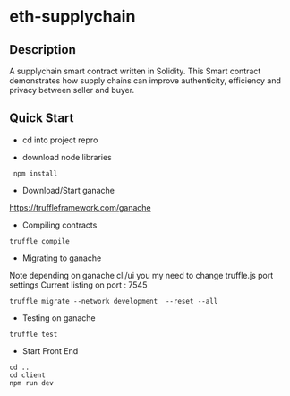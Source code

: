 # eth-supplychain

## Description

A supplychain smart contract written in Solidity. This Smart contract demonstrates how supply chains can improve authenticity, efficiency and privacy between seller and buyer.

## Quick Start
 
- cd into project repro

- download node libraries

```
 npm install
```

- Download/Start ganache

https://truffleframework.com/ganache

- Compiling contracts

 ```
 truffle compile
 ```
- Migrating to ganache

Note depending on ganache cli/ui you my need to change truffle.js port settings Current listing on port : 7545

   ```
   truffle migrate --network development  --reset --all
   ```

- Testing on ganache

 ```
 truffle test
 ```

- Start Front End 

```
cd ..
cd client
npm run dev
```
